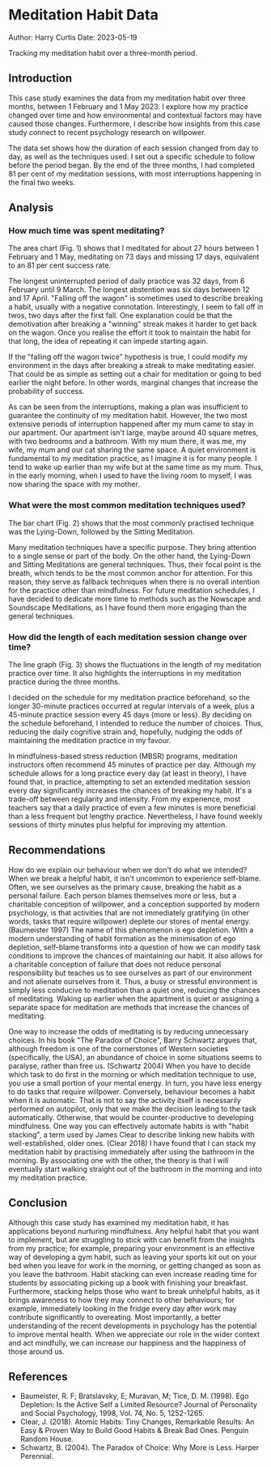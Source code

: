 # Meditation Habit Data
Author: Harry Curtis
Date: 2023-05-19

Tracking my meditation habit over a three-month period.

## Introduction

This case study examines the data from my meditation habit over three months, between 1 February and 1 May 2023. I explore how my practice changed over time and how environmental and contextual factors may have caused those changes. Furthermore, I describe how insights from this case study connect to recent psychology research on willpower.

The data set shows how the duration of each session changed from day to day, as well as the techniques used. I set out a specific schedule to follow before the period began. By the end of the three months, I had completed 81 per cent of my meditation sessions, with most interruptions happening in the final two weeks.

## Analysis

### How much time was spent meditating?

The area chart (Fig. 1) shows that I meditated for about 27 hours between 1 February and 1 May, meditating on 73 days and missing 17 days, equivalent to an 81 per cent success rate. 

The longest uninterrupted period of daily practice was 32 days, from 6 February until 9 March. The longest abstention was six days between 12 and 17 April.
"Falling off the wagon" is sometimes used to describe breaking a habit, usually with a negative connotation. Interestingly, I seem to fall off in twos, two days after the first fall. One explanation could be that the demotivation after breaking a "winning" streak makes it harder to get back on the wagon. Once you realise the effort it took to maintain the habit for that long, the idea of repeating it can impede starting again. 

If the "falling off the wagon twice" hypothesis is true, I could modify my environment in the days after breaking a streak to make meditating easier. That could be as simple as setting out a chair for meditation or going to bed earlier the night before. In other words, marginal changes that increase the probability of success.

As can be seen from the interruptions, making a plan was insufficient to guarantee the continuity of my meditation habit. However, the two most extensive periods of interruption happened after my mum came to stay in our apartment. Our apartment isn't large, maybe around 40 square metres, with two bedrooms and a bathroom. With my mum there, it was me, my wife, my mum and our cat sharing the same space. A quiet environment is fundamental to my meditation practice, as I imagine it is for many people. I tend to wake up earlier than my wife but at the same time as my mum. Thus, in the early morning, when I used to have the living room to myself, I was now sharing the space with my mother.

### What were the most common meditation techniques used?

The bar chart (Fig. 2) shows that the most commonly practised technique was the Lying-Down, followed by the Sitting Meditation.

Many meditation techniques have a specific purpose. They bring attention to a single sense or part of the body. On the other hand, the Lying-Down and Sitting Meditations are general techniques. Thus, their focal point is the breath, which tends to be the most common anchor for attention. For this reason, they serve as fallback techniques when there is no overall intention for the practice other than mindfulness. For future meditation schedules, I have decided to dedicate more time to methods such as the Nowscape and Soundscape Meditations, as I have found them more engaging than the general techniques.

### How did the length of each meditation session change over time?

The line graph (Fig. 3) shows the fluctuations in the length of my meditation practice over time. It also highlights the interruptions in my meditation practice during the three months.

I decided on the schedule for my meditation practice beforehand, so the longer 30-minute practices occurred at regular intervals of a week, plus a 45-minute practice session every 45 days (more or less). By deciding on the schedule beforehand, I intended to reduce the number of choices. Thus, reducing the daily cognitive strain and, hopefully, nudging the odds of maintaining the meditation practice in my favour.

In mindfulness-based stress reduction (MBSR) programs, meditation instructors often recommend 45 minutes of practice per day. Although my schedule allows for a long practice every day (at least in theory), I have found that, in practice, attempting to set an extended meditation session every day significantly increases the chances of breaking my habit. It's a trade-off between regularity and intensity. From my experience, most teachers say that a daily practice of even a few minutes is more beneficial than a less frequent but lengthy practice. Nevertheless, I have found weekly sessions of thirty minutes plus helpful for improving my attention.

## Recommendations

How do we explain our behaviour when we don't do what we intended? When we break a helpful habit, it isn't uncommon to experience self-blame. Often, we see ourselves as the primary cause, breaking the habit as a personal failure. Each person blames themselves more or less, but a charitable conception of willpower, and a conception supported by modern psychology, is that activities that are not immediately gratifying (in other words, tasks that require willpower) deplete our stores of mental energy. (Baumeister 1997) The name of this phenomenon is ego depletion. With a modern understanding of habit formation as the minimisation of ego depletion, self-blame transforms into a question of how we can modify task conditions to improve the chances of maintaining our habit. It also allows for a charitable conception of failure that does not reduce personal responsibility but teaches us to see ourselves as part of our environment and not alienate ourselves from it. Thus, a busy or stressful environment is simply less conducive to meditation than a quiet one, reducing the chances of meditating. Waking up earlier when the apartment is quiet or assigning a separate space for meditation are methods that increase the chances of meditating.

One way to increase the odds of meditating is by reducing unnecessary choices. In his book "The Paradox of Choice", Barry Schwartz argues that, although freedom is one of the cornerstones of Western societies (specifically, the USA), an abundance of choice in some situations seems to paralyse, rather than free us. (Schwartz 2004) When you have to decide which task to do first in the morning or which meditation technique to use, you use a small portion of your mental energy. In turn, you have less energy to do tasks that require willpower. Conversely, behaviour becomes a habit when it is automatic. That is not to say the activity itself is necessarily performed on autopilot, only that we make the decision leading to the task automatically. Otherwise, that would be counter-productive to developing mindfulness. One way you can effectively automate habits is with "habit stacking", a term used by James Clear to describe linking new habits with well-established, older ones. (Clear 2018) I have found that I can stack my meditation habit by practising immediately after using the bathroom in the morning. By associating one with the other, the theory is that I will eventually start walking straight out of the bathroom in the morning and into my meditation practice.

## Conclusion

Although this case study has examined my meditation habit, it has applications beyond nurturing mindfulness. Any helpful habit that you want to implement, but are struggling to stick with can benefit from the insights from my practice; for example, preparing your environment is an effective way of developing a gym habit, such as leaving your sports kit out on your bed when you leave for work in the morning, or getting changed as soon as you leave the bathroom. Habit stacking can even increase reading time for students by associating picking up a book with finishing your breakfast. Furthermore, stacking helps those who want to break unhelpful habits, as it brings awareness to how they may connect to other behaviours; for example, immediately looking in the fridge every day after work may contribute significantly to overeating. Most importantly, a better understanding of the recent developments in psychology has the potential to improve mental health. When we appreciate our role in the wider context and act mindfully, we can increase our happiness and the happiness of those around us.

## References

- Baumeister, R. F; Bratslavsky, E; Muravan, M; Tice, D. M. (1998). Ego Depletion: Is the Active Self a Limited Resource? Journal of Personality and Social Psychology, 1998, Vol. 74, No. 5, 1252-1265.
- Clear, J. (2018). Atomic Habits: Tiny Changes, Remarkable Results: An Easy & Proven Way to Build Good Habits & Break Bad Ones. Penguin Random House.
- Schwartz, B. (2004). The Paradox of Choice: Why More is Less. Harper Perennial.
